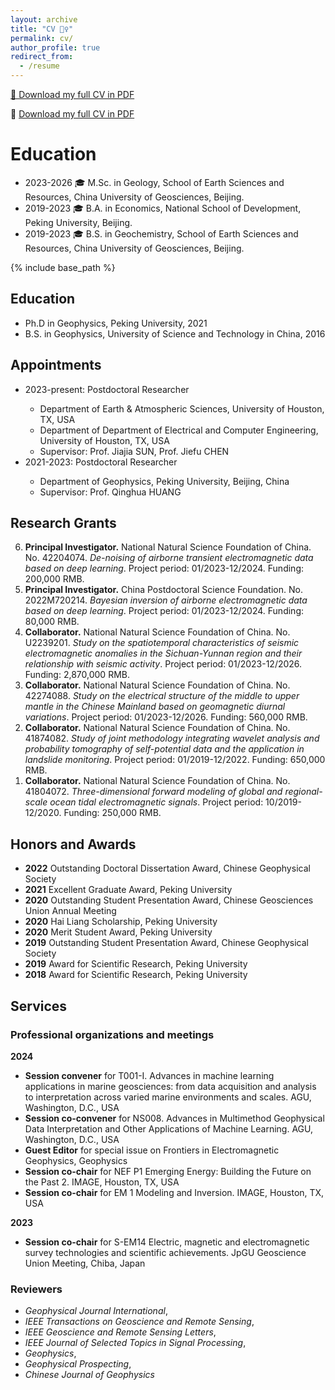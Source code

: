 ```yaml
---
layout: archive
title: "CV 💁‍♀️"
permalink: cv/
author_profile: true
redirect_from:
  - /resume
---
```

<a href="../files/CV-Sihong Wu-092024.pdf" target="_blank" rel="noopener noreferrer">&#128196; Download my full CV in PDF</a>

📄 [Download my full CV in PDF](https://github.com/XShaeeee/XShaeeee.github.io/raw/main/files/CV_updated_2025_03.pdf)

# Education
- 2023-2026 🎓 M.Sc. in Geology, School of Earth Sciences and Resources, China University of Geosciences, Beijing.
- 2019-2023 🎓 B.A. in Economics, National School of Development, Peking University, Beijing.
- 2019-2023 🎓 B.S. in Geochemistry, School of Earth Sciences and Resources, China University of Geosciences, Beijing.

{% include base_path %}
<h2>Education</h2>
<ul>
<li>Ph.D in Geophysics, Peking University, 2021</li>
<li>B.S. in Geophysics, University of Science and Technology in China, 2016</li>
</ul>

<h2>Appointments</h2>
<ul>
<li>2023-present: Postdoctoral Researcher</li>
  <ul>
  <li>Department of Earth & Atmospheric Sciences, University of Houston, TX, USA</li>
  <li>Department of Department of Electrical and Computer Engineering, University of Houston, TX, USA</li>
  <li>Supervisor: Prof. Jiajia SUN, Prof. Jiefu CHEN</li>
  </ul>
<li>2021-2023: Postdoctoral Researcher</li>
  <ul>
  <li>Department of Geophysics, Peking University, Beijing, China</li>
  <li>Supervisor: Prof. Qinghua HUANG</li>
  </ul>
</ul>

<h2>Research Grants</h2>
<ol reversed>
<li><strong>Principal Investigator.</strong> National Natural Science Foundation of China. No. 42204074. <i>De-noising of airborne transient electromagnetic data based on deep learning</i>. Project period: 01/2023-12/2024. Funding: 200,000 RMB.</li>
<li><strong>Principal Investigator.</strong> China Postdoctoral Science Foundation. No. 2022M720214. <i>Bayesian inversion of airborne electromagnetic data based on deep learning</i>. Project period: 01/2023-12/2024. Funding: 80,000 RMB.</li>
<li><strong>Collaborator.</strong> National Natural Science Foundation of China. No. U2239201. <i>Study on the spatiotemporal characteristics of seismic electromagnetic anomalies in the Sichuan-Yunnan region and their relationship with seismic activity</i>. Project period: 01/2023-12/2026. Funding: 2,870,000 RMB.</li>
<li><strong>Collaborator.</strong> National Natural Science Foundation of China. No. 42274088. <i>Study on the electrical structure of the middle to upper mantle in the Chinese Mainland based on geomagnetic diurnal variations</i>. Project period: 01/2023-12/2026. Funding: 560,000 RMB.</li>
<li><strong>Collaborator.</strong> National Natural Science Foundation of China. No. 41874082. <i>Study of joint methodology integrating wavelet analysis and probability tomography of self-potential data and the application in landslide monitoring</i>. Project period: 01/2019-12/2022. Funding: 650,000 RMB.</li>
<li><strong>Collaborator.</strong> National Natural Science Foundation of China. No. 41804072. <i>Three-dimensional forward modeling of global and regional-scale ocean tidal electromagnetic signals</i>. Project period: 10/2019-12/2020. Funding: 250,000 RMB.</li>
</ol>

<h2>Honors and Awards</h2>
<ul>
<li><strong>2022</strong>	Outstanding Doctoral Dissertation Award, Chinese Geophysical Society</li>
<li><strong>2021</strong>	Excellent Graduate Award, Peking University</li>
<li><strong>2020</strong>	Outstanding Student Presentation Award, Chinese Geosciences Union Annual Meeting</li>
<li><strong>2020</strong>	Hai Liang Scholarship, Peking University</li>
<li><strong>2020</strong>	Merit Student Award, Peking University</li>
<li><strong>2019</strong>	Outstanding Student Presentation Award, Chinese Geophysical Society</li>
<li><strong>2019</strong>	Award for Scientific Research, Peking University</li>
<li><strong>2018</strong>	Award for Scientific Research, Peking University</li>
</ul>


<h2>Services</h2>
<h3>Professional organizations and meetings</h3>
<strong>2024</strong>
<ul>
<li><strong>Session convener</strong> for T001-I. Advances in machine learning applications in marine geosciences: from data acquisition and analysis to interpretation across varied marine environments and scales. AGU, Washington, D.C., USA</li>
<li><strong>Session co-convener</strong> for NS008. Advances in Multimethod Geophysical Data Interpretation and Other Applications of Machine Learning. AGU, Washington, D.C., USA</li>
<li><strong>Guest Editor</strong> for special issue on Frontiers in Electromagnetic Geophysics, Geophysics</li>
<li><strong>Session co-chair</strong> for NEF P1 Emerging Energy: Building the Future on the Past 2. IMAGE, Houston, TX, USA</li>
<li><strong>Session co-chair</strong> for EM 1 Modeling and Inversion. IMAGE, Houston, TX, USA</li>
</ul>
<strong>2023</strong>
<ul>
<li><strong>Session co-chair</strong> for S-EM14 Electric, magnetic and electromagnetic survey technologies and scientific achievements. JpGU Geoscience Union Meeting, Chiba, Japan</li>
</ul>

<h3>Reviewers</h3>
<ul>
<li><i>Geophysical Journal International</i>,</li>
<li><i>IEEE Transactions on Geoscience and Remote Sensing</i>,</li>
<li><i>IEEE Geoscience and Remote Sensing Letters</i>,</li>
<li><i>IEEE Journal of Selected Topics in Signal Processing</i>,</li>
<li><i>Geophysics</i>,</li>
<li><i>Geophysical Prospecting</i>,</li>
<li><i>Chinese Journal of Geophysics</i></li>
</ul>

